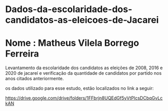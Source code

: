 # Dados-da-escolaridade-dos-candidatos-as-eleicoes-de-Jacarei
# Nome : Matheus Vilela Borrego Ferreira

Levantamento da escolaridade dos candidatos as eleições de 2008, 2016 e 2020 de jacareí e verificação da quantidade de candidatos por partido nos anos citados anteriormente.

os dados utilizado para esse estudo, estão localizados no link a seguir:

https://drive.google.com/drive/folders/1FFbrjn8UQEdGf5yVtPlcsDCbqGvLckAN
